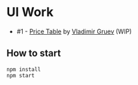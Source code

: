 # UI Work

- #1 - [Price Table](https://dribbble.com/shots/2783533-Price-Table) by [Vladimir Gruev](https://dribbble.com/gruev) (WIP)

## How to start

```
npm install
npm start
```
